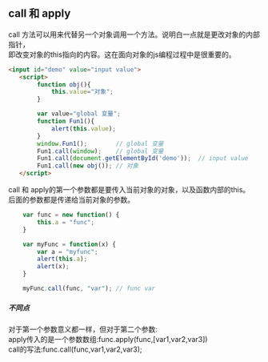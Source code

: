 ## call 和 apply
call 方法可以用来代替另一个对象调用一个方法。说明白一点就是更改对象的内部指针，<br>
即改变对象的this指向的内容。这在面向对象的js编程过程中是很重要的。
```html
<input id="demo" value="input value">
   <script>
        function obj(){
            this.value="对象";
        }

        var value="global 变量";
        function Fun1(){
            alert(this.value);
        }
        window.Fun1();        // global 变量
        Fun1.call(window);    // global 变量
        Fun1.call(document.getElementById('demo'));  // input value
        Fun1.call(new obj()); // 对象
   </script>
```

call 和 apply的第一个参数都是要传入当前对象的对象，以及函数内部的this。<br>
后面的参数都是传递给当前对象的参数。
```javascript
    var func = new function() {
        this.a = "func";
    }

    var myFunc = function(x) {
        var a = "myfunc";
        alert(this.a);
        alert(x);
    }

    myFunc.call(func, "var"); // func var 
```

##### 不同点
对于第一个参数意义都一样，但对于第二个参数:<br>
apply传入的是一个参数数组:func.apply(func,[var1,var2,var3])<br>
call的写法:func.call(func,var1,var2,var3);
